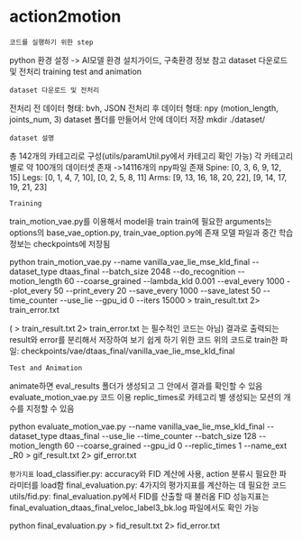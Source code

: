 # action2motion

```코드를 실행하기 위한 step```

python 환경 설정 -> AI모델 환경 설치가이드, 구축환경 정보 참고
dataset 다운로드 및 전처리
training
test and animation

```dataset 다운로드 및 전처리```

전처리 전 데이터 형태: bvh, JSON
전처리 후 데이터 형태: npy (motion_length, joints_num, 3)
dataset 폴더를 만들어서 안에 데이터 저장
mkdir ./dataset/


```dataset 설명```

총 142개의 카테고리로 구성(utils/paramUtil.py에서 카테고리 확인 가능)
각 카테고리 별로 약 100개의 데이터셋 존재 ->14116개의 npy파일 존재
Spine: [0, 3, 6, 9, 12, 15]
Legs: [0, 1, 4, 7, 10], [0, 2, 5, 8, 11]
Arms: [9, 13, 16, 18, 20, 22], [9, 14, 17, 19, 21, 23]


```Training```

train_motion_vae.py를 이용해서 model을 train
train에 필요한 arguments는 options의 base_vae_option.py, train_vae_option.py에 존재
모델 파일과 중간 학습 정보는 checkpoints에 저장됨

python train_motion_vae.py --name vanilla_vae_lie_mse_kld_final --dataset_type dtaas_final --batch_size 2048 --do_recognition --motion_length 60 --coarse_grained --lambda_kld 0.001 --eval_every 1000 --plot_every 50 --print_every 20 --save_every 1000 --save_latest 50 --time_counter --use_lie --gpu_id 0 --iters 15000 > train_result.txt 2> train_error.txt

( > train_result.txt 2> train_error.txt 는 필수적인 코드는 아님)
결과로 출력되는 result와 error를 분리해서 저장하여 보기 쉽게 하기 위한 코드
위의 코드로 train한 파일: checkpoints/vae/dtaas_final/vanilla_vae_lie_mse_kld_final


```Test and Animation```

animate하면 eval_results 폴더가 생성되고 그 안에서 결과를 확인할 수 있음
evaluate_motion_vae.py 코드 이용
replic_times로 카테고리 별 생성되는 모션의 개수를 지정할 수 있음

python evaluate_motion_vae.py --name vanilla_vae_lie_mse_kld_final --dataset_type dtaas_final --use_lie --time_counter --batch_size 128 --motion_length 60 --coarse_grained --gpu_id 0 --replic_times 1 --name_ext _R0 > gif_result.txt 2> gif_error.txt

```평가지표```
load_classifier.py: accuracy와 FID 계산에 사용, action 분류시 필요한 파라미터를 load함
final_evaluation.py: 4가지의 평가지표를 계산하는 데 필요한 코드
utils/fid.py: final_evaluation.py에서 FID를 산출할 때 불러옴
FID 성능지표는 final_evaluation_dtaas_final_veloc_label3_bk.log 파일에서도 확인 가능

python final_evaluation.py > fid_result.txt 2> fid_error.txt
